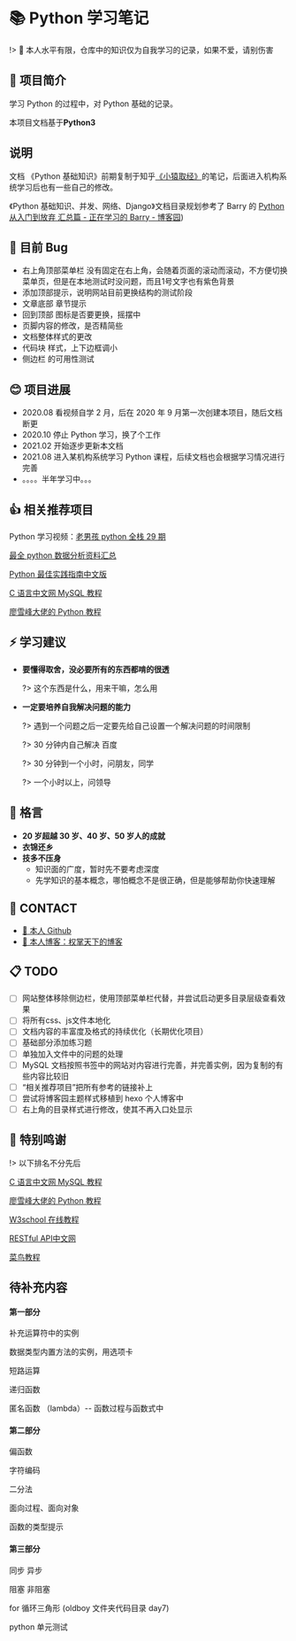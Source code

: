 # 📚 Python 学习笔记

!> 🙏 本人水平有限，仓库中的知识仅为自我学习的记录，如果不爱，请别伤害

<!-- !> 🙏 如有遗漏或发现文章错误及排版问题，请提 issue -->

## 📃 项目简介

学习 Python 的过程中，对 Python 基础的记录。

本项目文档基于**Python3**


## 说明
文档 《Python 基础知识》前期复制于知乎[《小猿取经》](https://zhuanlan.zhihu.com/c_1189883314197168128)的笔记，后面进入机构系统学习后也有一些自己的修改。

《Python 基础知识、并发、网络、Django》文档目录规划参考了 Barry 的 [Python 从入门到放弃 汇总篇 - 正在学习的 Barry - 博客园](https://www.cnblogs.com/XuChengNotes/p/11246438.html))

## 🐛 目前 Bug

- 右上角顶部菜单栏 没有固定在右上角，会随着页面的滚动而滚动，不方便切换菜单页，但是在本地测试时没问题，而且1号文字也有紫色背景
- 添加顶部提示，说明网站目前更换结构的测试阶段
- 文章底部 章节提示
- 回到顶部 图标是否要更换，摇摆中
- 页脚内容的修改，是否精简些
- 文档整体样式的更改
- 代码块 样式，上下边框调小
- 侧边栏 的可用性测试

## 😊 项目进展

- 2020.08 看视频自学 2 月，后在 2020 年 9 月第一次创建本项目，随后文档断更
- 2020.10 停止 Python 学习，换了个工作
- 2021.02 开始逐步更新本文档
- 2021.08 进入某机构系统学习 Python 课程，后续文档也会根据学习情况进行完善
- 。。。。半年学习中。。。

## 👍 相关推荐项目

Python 学习视频：[老男孩 python 全栈 29 期](https://www.bilibili.com/video/BV1QE41147hU?p=5)

[最全 python 数据分析资料汇总](https://github.com/hi-weijun/PythonDataScience-Collections)

[Python 最佳实践指南中文版](https://github.com/like-ycy/Python-Guide-CN)

[C 语言中文网 MySQL 教程](http://c.biancheng.net/mysql/)

[廖雪峰大佬的 Python 教程](https://www.liaoxuefeng.com/wiki/1016959663602400)

## ⚡ 学习建议

- **要懂得取舍，没必要所有的东西都啃的很透**

  ?> 这个东西是什么，用来干嘛，怎么用

- **一定要培养自我解决问题的能力**

  ?> 遇到一个问题之后一定要先给自己设置一个解决问题的时间限制

  ?> 30 分钟内自己解决 百度

  ?> 30 分钟到一个小时，问朋友，同学

  ?> 一个小时以上，问领导

## 🌈 格言

- **20 岁超越 30 岁、40 岁、50 岁人的成就**
- **衣锦还乡**
- **技多不压身**
  - 知识面的广度，暂时先不要考虑深度
  - 先学知识的基本概念，哪怕概念不是很正确，但是能够帮助你快速理解

## 🙋‍ CONTACT

- [🐙 本人 Github](https://github.com/like-ycy)
- [🔮 本人博客：权掌天下的博客](https://like-ycy.github.io/)

## 📋 TODO

- [ ] 网站整体移除侧边栏，使用顶部菜单栏代替，并尝试启动更多目录层级查看效果
- [ ] 将所有css、js文件本地化
- [ ] 文档内容的丰富度及格式的持续优化（长期优化项目）
- [ ] 基础部分添加练习题
- [ ] 单独加入文件中的问题的处理
- [ ] MySQL 文档按照书签中的网站对内容进行完善，并完善实例，因为复制的有些内容比较旧
- [ ] “相关推荐项目”把所有参考的链接补上
- [ ] 尝试将博客园主题样式移植到 hexo 个人博客中
- [ ] 右上角的目录样式进行修改，使其不再入口处显示

## 🙏 特别鸣谢

!> 以下排名不分先后

[C 语言中文网 MySQL 教程](http://c.biancheng.net/mysql/)

[廖雪峰大佬的 Python 教程](https://www.liaoxuefeng.com/wiki/1016959663602400)

[W3school 在线教程](https://www.w3school.com.cn/)

[RESTful API中文网](http://restful.p2hp.com/)

[菜鸟教程](https://www.runoob.com/)

## 待补充内容

<!-- tabs:start -->

#### **第一部分**

补充运算符中的实例

数据类型内置方法的实例，用选项卡

短路运算

递归函数

匿名函数 （lambda）-- 函数过程与函数式中

#### **第二部分**

偏函数

字符编码

二分法

面向过程、面向对象

函数的类型提示

#### **第三部分**

同步 异步

阻塞 非阻塞

for 循环三角形 (oldboy 文件夹代码目录 day7)

python 单元测试

<!-- tabs:end -->
